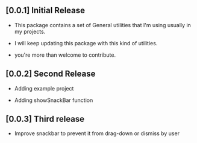 ## [0.0.1] Initial Release

* This package contains a set of General utilities that I'm using usually in my projects.

* I will keep updating this package with this kind of utilities. 

* you're more than welcome to contribute.

## [0.0.2] Second Release

* Adding example project

* Adding showSnackBar function

## [0.0.3] Third release

* Improve snackbar to prevent it from drag-down or dismiss by user
